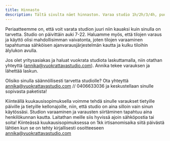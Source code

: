 ```yaml
---
title: Hinnasto
description: Tältä sivulta näet hinnaston. Varaa studio 1h/2h/3/4h, puoleksi päivää tai koko päiväksi! Samaan hintaan käytät tiloja sekä laitteita. 
---
```


Periaatteemme on, että voit varata studion juuri niin kauaksi kuin sinulla on tarvetta. Studio on päivittäin auki 7-22.
Haluamme myös, että tilojen varaus ja käyttö olisi mahdollisimman vaivatonta, joten tilojen varaaminen tapahtumaa sähköisen ajanvarausjärjestelmän kautta ja kulku tiloihin älylukon avulla.
 
Jos olet yritysasiakas ja haluat vuokrata studiota laskuttamalla, niin otathan yhteyttä (annika@vuokrattavastudio.com). Annika tekee varauksen ja lähettää laskun.
 
Olisiko sinulla säännöllisesti tarvetta studiolle? Ota yhteyttä annika@vuokrattavastudio.com // 0406633036 ja keskustellaan sinulle sopivasta paketista!
 
Kiinteällä kuukausisopimuksella voimme tehdä sinulle varaukset tietyille päiville ja tietyille kellonajoille, niin, että studio on aina silloin vain sinun käytössäsi. Studion varaaminen ja varausten siirtäminen tapahtuu aina henkilökunnan kautta. Laitathan meille siis hyvissä ajoin sähköpostia tai soita!
Kiinteässä kuukausisopimuksessa on 1kk irtisanomisaika siitä päivästä lähtien kun se on tehty kirjallisesti osoitteeseen annika@vuokrattavastudio.com
